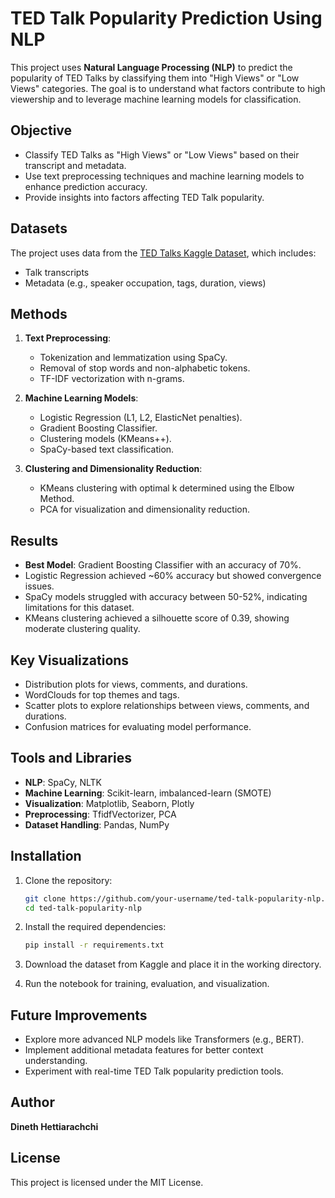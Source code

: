 # TED Talk Popularity Prediction Using NLP

This project uses **Natural Language Processing (NLP)** to predict the popularity of TED Talks by classifying them into "High Views" or "Low Views" categories. The goal is to understand what factors contribute to high viewership and to leverage machine learning models for classification.

## Objective

- Classify TED Talks as "High Views" or "Low Views" based on their transcript and metadata.
- Use text preprocessing techniques and machine learning models to enhance prediction accuracy.
- Provide insights into factors affecting TED Talk popularity.

## Datasets

The project uses data from the [TED Talks Kaggle Dataset](https://www.kaggle.com/rounakbanik/ted-talks), which includes:
- Talk transcripts
- Metadata (e.g., speaker occupation, tags, duration, views)

## Methods

1. **Text Preprocessing**:
   - Tokenization and lemmatization using SpaCy.
   - Removal of stop words and non-alphabetic tokens.
   - TF-IDF vectorization with n-grams.

2. **Machine Learning Models**:
   - Logistic Regression (L1, L2, ElasticNet penalties).
   - Gradient Boosting Classifier.
   - Clustering models (KMeans++).
   - SpaCy-based text classification.

3. **Clustering and Dimensionality Reduction**:
   - KMeans clustering with optimal k determined using the Elbow Method.
   - PCA for visualization and dimensionality reduction.

## Results

- **Best Model**: Gradient Boosting Classifier with an accuracy of 70%.
- Logistic Regression achieved ~60% accuracy but showed convergence issues.
- SpaCy models struggled with accuracy between 50-52%, indicating limitations for this dataset.
- KMeans clustering achieved a silhouette score of 0.39, showing moderate clustering quality.

## Key Visualizations

- Distribution plots for views, comments, and durations.
- WordClouds for top themes and tags.
- Scatter plots to explore relationships between views, comments, and durations.
- Confusion matrices for evaluating model performance.

## Tools and Libraries

- **NLP**: SpaCy, NLTK
- **Machine Learning**: Scikit-learn, imbalanced-learn (SMOTE)
- **Visualization**: Matplotlib, Seaborn, Plotly
- **Preprocessing**: TfidfVectorizer, PCA
- **Dataset Handling**: Pandas, NumPy

## Installation

1. Clone the repository:
   ```bash
   git clone https://github.com/your-username/ted-talk-popularity-nlp.git
   cd ted-talk-popularity-nlp
   ```

2. Install the required dependencies:
   ```bash
   pip install -r requirements.txt
   ```

3. Download the dataset from Kaggle and place it in the working directory.

4. Run the notebook for training, evaluation, and visualization.

## Future Improvements

- Explore more advanced NLP models like Transformers (e.g., BERT).
- Implement additional metadata features for better context understanding.
- Experiment with real-time TED Talk popularity prediction tools.

## Author

**Dineth Hettiarachchi**

## License

This project is licensed under the MIT License.
